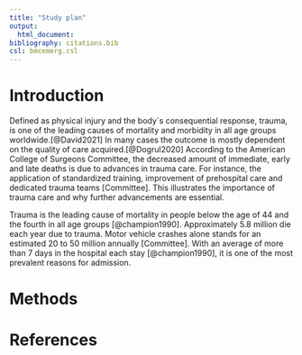 ```yaml
---
title: "Study plan"
output:
  html_document:
bibliography: citations.bib
csl: bmcemerg.csl
---
```


# Introduction

Defined as physical injury and the body´s consequential response, trauma, is one of the leading causes of mortality and morbidity in all age groups worldwide.[@David2021] In many cases the outcome is mostly dependent on the quality of care acquired.[@Dogrul2020] According to the American College of Surgeons Committee, the decreased amount of immediate, early and late deaths is due to advances in trauma care. For instance, the application of standardized training, improvement of prehospital care and dedicated trauma teams [Committee]. This illustrates the importance of trauma care and why further advancements are essential.

Trauma is the leading cause of mortality in people below the age of 44 and the fourth in all age groups [@champion1990]. Approximately 5.8 million die each year due to trauma. Motor vehicle crashes alone stands for an estimated 20 to 50 million annually [Committee]. With an average of more than 7 days in the hospital each stay [@champion1990], it is one of the most prevalent reasons for admission.


# Methods

# References
